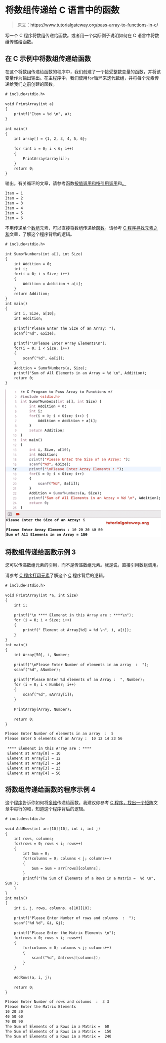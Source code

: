 # 将数组传递给 C 语言中的函数

> 原文：<https://www.tutorialgateway.org/pass-array-to-functions-in-c/>

写一个 C 程序将数组传递给函数。或者用一个实际例子说明如何在 C 语言中将数组传递给函数。

## 在 C 示例中将数组传递给函数

在这个将数组传递给函数的程序中，我们创建了一个接受整数变量的函数，并将该变量作为输出输出。在主程序中，我们使用`for`循环来迭代数组，并将每个元素传递给我们之前创建的函数。

```
# include<stdio.h>

void PrintArray(int a)
{
    printf("Item = %d \n", a);
}

int main()
{
    int array[] = {1, 2, 3, 4, 5, 6};

    for (int i = 0; i < 6; i++)
    {
        PrintArray(array[i]);
    }
    return 0;
}
```

输出。有关循环的文章，请参考函数[按值调用和按引用调用](https://www.tutorialgateway.org/call-by-value-and-call-by-reference-in-c/)和[。](https://www.tutorialgateway.org/for-loop-in-c-programming/)

```
Item = 1 
Item = 2 
Item = 3 
Item = 4 
Item = 5 
Item = 6 
```

不用传递单个[数组](https://www.tutorialgateway.org/array-in-c/)元素，可以直接将数组传递给[函数](https://www.tutorialgateway.org/functions-in-c/)。请参考 [C 程序寻找元素之和](https://www.tutorialgateway.org/c-program-to-find-sum-of-elements-in-an-array/)文章，了解这个程序背后的逻辑。

```
# include<stdio.h>

int SumofNumbers(int a[], int Size)
{
    int Addition = 0;
    int i;
    for(i = 0; i < Size; i++)
    {
        Addition = Addition + a[i];
    }
    return Addition;
}
int main()
{
    int i, Size, a[10];
    int Addition;

    printf("Please Enter the Size of an Array: ");
    scanf("%d", &Size);

    printf("\nPlease Enter Array Elements\n");
    for(i = 0; i < Size; i++)
    {
        scanf("%d", &a[i]);
    }
    Addition = SumofNumbers(a, Size);
    printf("Sum of All Elements in an Array = %d \n", Addition);
    return 0;
}
```

![Pass Array to Functions in C 2](img/56d86accb26288f28f2023d3afee68d1.png)

## 将数组传递给函数示例 3

您可以传递数组元素的引用，而不是传递数组元素。我是说，直接引用数组调用。

请参考 [C 程序打印元素](https://www.tutorialgateway.org/c-program-to-print-elements-in-an-array/)了解这个 [C](https://www.tutorialgateway.org/c-programming/) 程序背后的逻辑。

```
# include<stdio.h>

void PrintArray(int *a, int Size)
{
    int i;

    printf("\n **** Elemenst in this Array are : ****\n");
    for (i = 0; i < Size; i++)
    {
        printf(" Element at Array[%d] = %d \n", i, a[i]);
    }
}
int main()
{
    int Array[50], i, Number;

    printf("\nPlease Enter Number of elements in an array  :  ");
    scanf("%d", &Number);

    printf("Please Enter %d elements of an Array :  ", Number);
    for (i = 0; i < Number; i++)
    {
        scanf("%d", &Array[i]);
    }

    PrintArray(Array, Number);

    return 0;
}
```

```
Please Enter Number of elements in an array  :  5
Please Enter 5 elements of an Array :  10 12 14 23 56

 **** Elemenst in this Array are : ****
 Element at Array[0] = 10 
 Element at Array[1] = 12 
 Element at Array[2] = 14 
 Element at Array[3] = 23 
 Element at Array[4] = 56 
```

## 将数组传递给函数的程序示例 4

这个[程序](https://www.tutorialgateway.org/c-programming-examples/)告诉你如何将[多维](https://www.tutorialgateway.org/multi-dimensional-array-in-c/)传递给函数。我建议你参考 [C 程序，找出一个矩阵](https://www.tutorialgateway.org/c-program-to-find-sum-of-each-row-in-a-matrix/)文章中每行的和，知道这个程序背后的逻辑。

```
# include<stdio.h>

void AddRows(int arr[10][10], int i, int j)
{
    int rows, columns;
    for(rows = 0; rows < i; rows++)
    {
        int Sum = 0;
        for(columns = 0; columns < j; columns++)
        {
            Sum = Sum + arr[rows][columns];
        }
        printf("The Sum of Elements of a Rows in a Matrix =  %d \n", Sum );
    }
}
int main()
{
    int i, j, rows, columns, a[10][10];

    printf("Please Enter Number of rows and columns  :  ");
    scanf("%d %d", &i, &j);

    printf("Please Enter the Matrix Elements \n");
    for(rows = 0; rows < i; rows++)
    {
        for(columns = 0; columns < j; columns++)
        {
            scanf("%d", &a[rows][columns]);
        }
    }

    AddRows(a, i, j);

    return 0;
}
```

```
Please Enter Number of rows and columns  :  3 3
Please Enter the Matrix Elements 
10 20 30
40 50 60
70 80 90
The Sum of Elements of a Rows in a Matrix =  60 
The Sum of Elements of a Rows in a Matrix =  150 
The Sum of Elements of a Rows in a Matrix =  240 
```